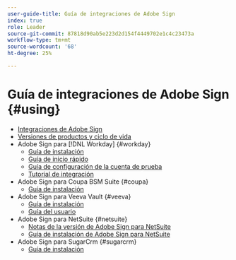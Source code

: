 ```yaml
---
user-guide-title: Guía de integraciones de Adobe Sign
index: true
role: Leader
source-git-commit: 87818d90ab5e223d2d154f4449702e1c4c23473a
workflow-type: tm+mt
source-wordcount: '68'
ht-degree: 25%

---
```



# Guía de integraciones de Adobe Sign {#using}

+ [Integraciones de Adobe Sign](home.md)
+ [Versiones de productos y ciclo de vida](versions.md)
+ Adobe Sign para [!DNL Workday] {#workday}
   + [Guía de instalación](workday/install.md)
   + [Guía de inicio rápido](workday/quick-start.md)
   + [Guía de configuración de la cuenta de prueba](workday/trial-install.md)
   + [Tutorial de integración](workday/tutorial-video.md)
+ Adobe Sign para Coupa BSM Suite {#coupa}
   + [Guía de instalación](coupa/install.md)
+ Adobe Sign para Veeva Vault {#veeva}
   + [Guía de instalación](veeva/install.md)
   + [Guía del usuario](veeva/user.md)
+ Adobe Sign para NetSuite {#netsuite}
   + [Notas de la versión de Adobe Sign para NetSuite](netsuite/release-notes.md)
   + [Guía de instalación de Adobe Sign para NetSuite](netsuite/install.md)
+ Adobe Sign para SugarCrm {#sugarcrm}
   + [Guía de instalación](sugarcrm/install.md)

